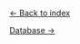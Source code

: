 [<- Back to index](https://github.com/rburade21/study)


[Database ->](https://github.com/rburade21/study/blob/master/database.md)
